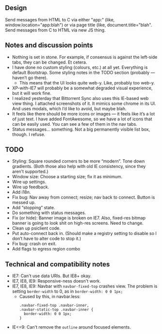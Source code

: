 ## Design

Send messages from HTML to C via either "app:" (like, window.location="app:blah") or via page title (like, document.title="blah".
Send messages from C to HTML via new JS thing.


## Notes and discussion points

* Nothing is set in stone. For example, if consensus is against the left-side tabs, they can be changed. Et cetera.
* I have done no custom styling (colours, etc.) at all yet. Everything is default Bootstrap. Some styling notes in the TODO section (probably — haven’t go there).
  - This means that the UI looks quite web-y. Like, probably too web-y.
* XP-with-IE7 will probably be a somewhat degraded visual experience, but it will work fine.
* I realized yesterday that Bittorrent Sync also uses this IE-based web view thing. I attached screenshots of it. It mimics some chrome in its UI. And uses modals, which I’d like to avoid, but maybe blah.
* It feels like there should be more icons or images — it feels like it’s a lot of just text. I have added FontAwesome, so we have a lot of icons that can be easily used. You can see a few of them in the nav tabs.
* Status messages… something. Not a big permanently visible list box, though. I refuse.


## TODO

* Styling: Square rounded corners to be more “modern”. Tone down gradients. (Both those also help with old IE consistency, since they aren’t supported.)
* Window size: Choose a starting size; fix it as minimum.
* Wire up settings.
* Wire up feedback.
* Add i18n.
* Fix bug: Nav away from connect; resize; nav back to connect. Button is messed up.
* Add “stopping” state.
* Do something with status messages.
* Fix (or hide): Banner image is broken on IE7. Also, fixed-res bitmap banner is going to look shit on high-res screens. Need to change.
* Clean up psiclient code.
* Put auto-connect back in. (Should make a registry setting to disable so I don’t have to alter code to stop it.)
* Fix bug: crash on exit.
* Add flags to egress region combo


## Technical and compatibility notes

* IE7: Can't use data URIs. But IE8+ okay.
* IE7, IE8, IE9: Responsive-ness doesn't work.
* IE7, IE8, IE9: Navbar with `navbar-fixed-top` crashes view. The problem is setting `border-width` to 0, as in `border-width: 0 0 1px;`
  - Caused by this, in navbar.less:
    ```
    .navbar-fixed-top .navbar-inner,
    .navbar-static-top .navbar-inner {
      border-width: 0 0 1px;
    }
    ```
* IE<=9: Can't remove the `outline` around focused elements.
